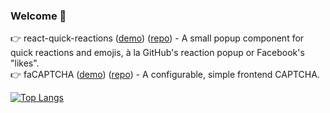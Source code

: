 ### Welcome 👋

👉 react-quick-reactions ([demo](https://dylandbl.github.io/react-quick-reactions/)) ([repo](https://github.com/dylandbl/react-quick-reactions/)) - A small popup component for quick reactions and emojis, à la GitHub's reaction popup or Facebook's "likes".<br>
👉 faCAPTCHA ([demo](https://dylandbl.github.io/faCAPTCHA/)) ([repo](https://github.com/dylandbl/faCAPTCHA/)) - A configurable, simple frontend CAPTCHA.

[![Top Langs](https://github-readme-stats.vercel.app/api/top-langs/?username=dylandbl&layout=compact&include_all_commits=true)](https://github.com/anuraghazra/github-readme-stats) 
<!--![Dylan's GitHub stats](https://github-readme-stats.vercel.app/api?username=dylandbl&show_icons=true)-->
